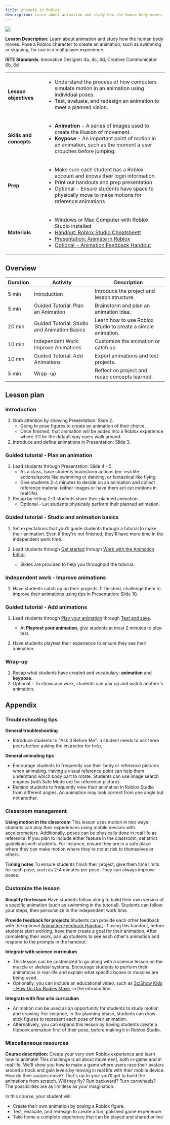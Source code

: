 ```yaml
---
title: Animate in Roblox
description: Learn about animation and study how the human body moves.
---
```


<img src="../../assets/education/lesson-plans/animateInRoblox-hero.jpg" />

**Lesson Description**: Learn about animation and study how the human body moves. Pose a Roblox character to create an animation, such as swimming or skipping, for use in a multiplayer experience.

**ISTE Standards**: Innovative Designer 4a, 4c, 4d, Creative Communicator 6b, 6d

<table>
<tbody>
   <tr>
    <td><b>Lesson objectives</b></td>
    <td>
      <ul>
        <li>Understand the process of how computers simulate motion in an animation using individual poses.</li>
        <li>Test, evaluate, and redesign an animation to meet a planned vision.</li>
        </ul>
      </td>
   </tr>
   <tr>
    <td><b>Skills and concepts</b></td>
    <td>
    <ul>
    <li><b>Animation</b> - A series of images used to create the illusion of movement.</li>
    <li><b>Keypose</b> - An important point of motion in an animation, such as the moment a user crouches before jumping.</li>
    </ul>
    </td>
   </tr>
   <tr>
    <td><b>Prep</b></td>
    <td>
    <ul>
    <li>Make sure each student has a Roblox account and knows their login information.</li>
    <li>Print out handouts and prep presentation</li>
    <li>Optional - Ensure students have space to physically move to make motions for reference animations</li>
    </ul>
    </td>
   </tr>

  <tr>
  <td><b>Materials</b></td>
  <td>
  <ul>
  <li>Windows or Mac Computer with Roblox Studio installed</li>
  <li><a href="../../assets/education/handouts/introToStudio-cheatsheet.pdf" target="_blank" rel="noopener">Handout: Roblox Studio Cheatsheett</a></li>
   <li><a href="../../assets/education/lesson-plans/animateInRoblox-presentation.pptx" target="_blank" rel="noopener">Presentation: Animate in Roblox</a></li>
      <li><a href="../../assets/education/lesson-plans/animateInRoblox-evaluation.pdf" target="_blank" rel="noopener">Optional - Animation Feedback Handout</a></li>
  </ul>
  </td>
  </tr>

</tbody>
</table>

## Overview

<table>
  <thead>
    <tr>
      <th>Duration</th>
      <th>Activity</th>
      <th>Description</th>
    </tr>
  </thead>
  <tbody>
    <tr>
      <td>5 min</td>
      <td>Introduction</td>
      <td>Introduce the project and lesson structure.</td>
    </tr>
    <tr>
      <td>5 min</td>
      <td>Guided Tutorial: Plan an Animation</td>
      <td>Brainstorm and plan an animation idea. </td>
    </tr>
    <tr>
      <td>20 min</td>
      <td>Guided Tutorial: Studio and Animation Basics</td>
      <td>Learn how to use Roblox Studio to create a simple animation.</td>
    </tr>
    <tr>
      <td>10 min</td>
      <td>Independent Work: Improve Animations</td>
      <td>Customize the animation or catch up.</td>
    </tr>
    <tr>
      <td>10 min</td>
      <td>Guided Tutorial: Add Animations</td>
      <td>Export animations and test projects.</td>
    </tr>
    <tr>
      <td>5 min</td>
      <td>Wrap-up</td>
      <td>Reflect on project and recap concepts learned.</td>
    </tr>
  </tbody>
</table>

## Lesson plan

### Introduction

1. Grab attention by showing Presentation: Slide 2.
   - Going to pose figures to create an animation of their choice.
   - Once finished, that animation will be added into a Roblox experience where it'll be the default way users walk around.
2. Introduce and define animations in Presentation: Slide 3.

### Guided tutorial - Plan an animation

1. Lead students through Presentation: Slide 4 - 5.
   - As a class, have students brainstorm actions (ex: real life actions/sports like swimming or dancing, or fantastical like flying.
   - Give students 2-4 minutes to decide on an animation and collect reference material (either images or have them act out motions in real life).
2. Recap by letting 2-3 students share their planned animation.
   - Optional - Let students physically perform their planned animation.

### Guided tutorial - Studio and animation basics

1. Set expectations that you'll guide students through a tutorial to make their animation. Even if they're not finished, they'll have more time in the independent work time.
2. Lead students through <a href="../../tutorials/curriculums/animator/get-started.md" target="_blank" rel="noopener">Get started</a> through <a href="../../tutorials/curriculums/animator/work-with-the-animation-editor.md" target="_blank" rel="noopener">Work with the Animation Editor</a>.

   - Slides are provided to help you throughout the tutorial.

### Independent work - Improve animations

1. Have students catch up on their projects. If finished, challenge them to improve their animations using tips in Presentation: Slide 10.

### Guided tutorial - Add animations

1. Lead students through <a href="../../tutorials/curriculums/animator/play-your-animation.md" target="_blank" rel="noopener">Play your animation</a> through <a href="../../tutorials/curriculums/animator/test-and-save.md" target="_blank" rel="noopener">Test and save</a>.

   - At **Playtest your animation**, give students at most 2 minutes to play-test.

2. Have students playtest their experience to ensure they see their animation.

### Wrap-up

1. Recap what students have created and vocabulary: **animation** and **keypose**.
2. Optional - To showcase work, students can pair up and watch another's animation.

## Appendix

### Troubleshooting tips

**General troubleshooting**

- Introduce students to "Ask 3 Before Me": a student needs to ask three peers before asking the instructor for help.

**General animating tips**

- Encourage students to frequently use their body or reference pictures when animating. Having a visual reference point can help them understand which body part to rotate. Students can use image search engines (with Safe Mode on) for reference pictures.
- Remind students to frequently view their animation in Roblox Studio from different angles. An animation may look correct from one angle but not another.

### Classroom management

**Using motion in the classroom**
This lesson uses motion in two ways: students can play their experiences using mobile devices with accelerometers. Additionally, poses can be physically done in real life as reference. If you plan to include either feature in the classroom, set strict guidelines with students. For instance, ensure they are in a safe place where they can make motion where they're not at risk to themselves or others.

**Timing notes**
To ensure students finish their project, give them time limits for each pose, such as 2-4 minutes per pose. They can always improve poses.

### Customize the lesson

**Simplify the lesson**
Have students follow along to build their own version of a specific animation (such as swimming in the tutorial). Students can follow your steps, then personalize in the independent work time.

**Provide feedback for projects**
Students can provide each other feedback with the optional <a href="../../assets/education/lesson-plans/animateInRoblox-evaluation.pdf" target="_blank" rel="noopener">Animation Feedback Handout</a>. If using this handout, before students start working, have them create a goal for their animation. After completing their work, pair up students to see each other's animation and respond to the prompts in the handout.

**Integratr with science curriculum**

<ul>
<li>This lesson can be customized to go along with a science lesson on the muscle or skeletal systems. Encourage students to perform their animations in real-life and explain what specific bones or muscles are being used.&nbsp;</li>
<li>Optionally, you can include an educational video, such as <a href="https://www.youtube.com/watch?v=j918PoWWaB0">SciShow Kids - How Do Our Bodies Move</a>, in the Introduction.</li>
</ul>

**Integrate with fine arts curriculum**

- Animation can be used as an opportunity for students to study motion and drawing. For instance, in the planning phase, students can draw stick figures to represent each pose of their animation.
- Alternatively, you can expand this lesson by having students create a flipbook animation first of their pose, before making it in Roblox Studio.

### Miscellaneous resources

**Course description:**
Create your very own Roblox experience and learn how to animate! This challenge is all about movement, both in-game and in real life. We'll show you how to make a game where users race their avatars around a track and gain levels by moving in real life with their mobile device. How do their avatars move? That's up to you: you'll get to build the animations from scratch. Will they fly? Run backward? Turn cartwheels? The possibilities are as limitless as your imagination.

In this course, your student will:

- Create their own animation by posing a Roblox figure.
- Test, evaluate, and redesign to create a fun, polished game experience.
- Take home a complete experience that can be played and shared online
